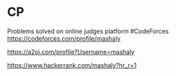 # CP
Problems solved on online judges platform
#CodeForces 
https://codeforces.com/profile/mashaly

https://a2oj.com/profile?Username=mashaly

https://www.hackerrank.com/mashaly?hr_r=1
